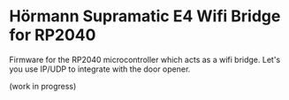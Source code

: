# Hörmann Supramatic E4 Wifi Bridge for RP2040

Firmware for the RP2040 microcontroller which acts as a wifi bridge. Let's you
use IP/UDP to integrate with the door opener.

(work in progress)